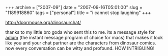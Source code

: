 +++
archive = ["2007-09"]
date = "2007-09-16T05:01:00"
slug = "1189918860"
tags = ["personal"]
title = "i cannot stop laughing"
+++

http://doormouse.org/dinosaurchat/

thanks to my little bro goda who sent this to me. its a message style for
[adium][1] (the instant message program of choice for macs) that makes it
look like you and your chat partner are the characters from dinosaur
comics. now every conversation can be witty and profound. HOW INTRIGUING!

[1]: http://www.adiumx.com/

